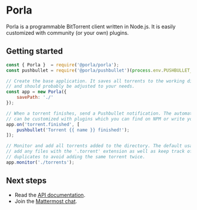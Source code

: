# Porla

Porla is a programmable BitTorrent client written in Node.js. It is easily
customized with community (or your own) plugins.


## Getting started

```js
const { Porla }  = require('@porla/porla');
const pushbullet = require('@porla/pushbullet')(process.env.PUSHBULLET_ACCESS_TOKEN);

// Create the base application. It saves all torrents to the working directory
// and should probably be adjusted to your needs.
const app = new Porla({
    savePath: './'
});

// When a torrent finishes, send a Pushbullet notification. The automation flow
// can be customized with plugins which you can find on NPM or write yourself.
app.on('torrent.finished', [
    pushbullet('Torrent {{ name }} finished!');
]);

// Monitor and add all torrents added to the directory. The default usage will
// add any files with the '.torrent' extension as well as keep track of
// duplicates to avoid adding the same torrent twice.
app.monitor('./torrents');
```


## Next steps

- Read the [API documentation](https://docs.porla.org).
- Join the [Mattermost chat](https://im.porla.org).
